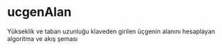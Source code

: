 # ucgenAlan
Yükseklik ve taban uzunluğu klaveden girilen üçgenin alanını hesaplayan algoritma ve akış şeması
